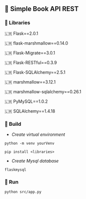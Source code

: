 ## 📖 Simple Book API REST


### 🚀️  Libraries

🇱🇷 Flask==2.0.1

🇱🇷 flask-marshmallow==0.14.0

🇱🇷 Flask-Migrate==3.0.1

🇱🇷 Flask-RESTful==0.3.9

🇱🇷 Flask-SQLAlchemy==2.5.1

🇱🇷 marshmallow==3.12.1

🇱🇷 marshmallow-sqlalchemy==0.26.1

🇱🇷 PyMySQL==1.0.2

🇱🇷 SQLAlchemy==1.4.18



### 🚀️ Build

* *Create virtual environment*

```python -m venv yourVenv```

```pip install <libraries>```


* *Create Mysql database*

```flaskmysql```


### 🚀️ Run

```perl
python src/app.py
```
